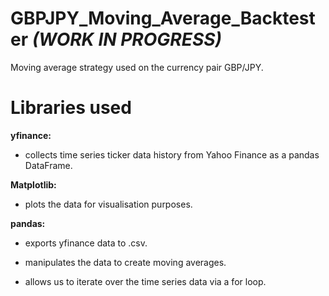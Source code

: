# GBPJPY_Moving_Average_Backtester ***(WORK IN PROGRESS)***

Moving average strategy used on the currency pair GBP/JPY. 

# Libraries used
**yfinance:**

- collects time series ticker data history from Yahoo Finance as a pandas DataFrame.

**Matplotlib:**

- plots the data for visualisation purposes.


**pandas:**

- exports yfinance data to .csv.


- manipulates the data to create moving averages.


- allows us to iterate over the time series data via a for loop.
